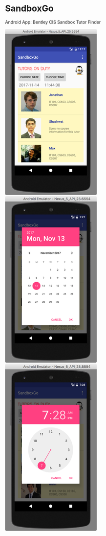 # SandboxGo
Android App: Bentley CIS Sandbox Tutor Finder

<img src="images/ss1.png" alt="screenshot" style="max-width: 300px;"/>
<img src="images/ss2.png" alt="screenshot" style="max-width: 300px;"/>
<img src="images/ss3.png" alt="screenshot" style="max-width: 300px;"/>
